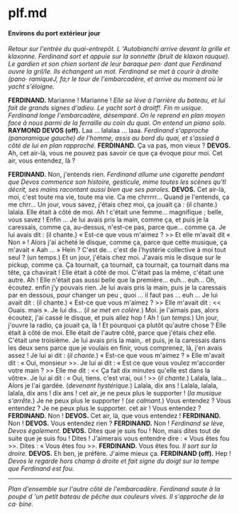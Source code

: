 # plf.md
#### Environs du port  extérieur jour

*Retour sur l'entrée du quai-entrepôt. L 'Autobianchi
arrive devant la grille et klaxonne. Ferdinand sort
et appuie sur la sonnette (bruit de klaxon rauque).
Le gardien et son chien sortent de leur baraque pen·
dant que Ferdinand ouvre la gril/le. Ils échangent
un mot. Ferdinand se met à courir à droite (pano·
ramiqueJ, fa;r le tour de l'embarcadère, et arrive au
moment où le yacht s'éloigne.*

**FERDINAND.** Marianne ! Marianne !
*Elle se lève à l'arrière du bateau, et lui fait de
grands signes d'adieu. Le yacht sort à droitf!. Fin
m usique. Ferdinand longe l'embarcadère, désemparé.
On le reprend en plan moyen face à nous parmi de
la ferraille au coin du quai. On entend un piano
solo.*
**RAYMOND DEVOS (off).** Laa ... lalalaa ... laaa.
  *Ferdinand s'approche (panoramique gauche) de l'homme, 
  assis au bord du quai, 
  et s'assied à côté de lui en plan rapproché.*
**FERDINAND.** Ça va pas, mon vieux ?
**DEVOS.** Ah, cet air-là, vous ne pouvez pas savoir ce que ça évoque pour moi. Cet air, vous entendez, là ?

**FERDINAND.** Non, j'entends rien.
  *Ferdinand allume une cigarette pendant que Devos commence son histoire, 
  gesticule, 
  mime toutes les scènes qu'tl décrit, 
  ses mains racontant aussi bien que ses paroles.*
**DEVOS.** Cet air-là, moi, c'est toute ma vie, toute ma vie. 
Ca me chrrrrr... 
Quand je l'entends, ça me chrr... Un jour, vous savez, j'étais chez moi, ça jouait ça : (il chante.) lalala. 
Elle était à côté de moi.
Ah ! c'était une femme... magnifique ; belle, vous savez !
Enfin ... Je lui avais pris la main, comme ça, et puis je la caressais, comme ça, au-dessus, n'est-ce pas, parce que... comme ça.
Je lui avais dit : (il chante.} « Est-ce que vous m'aimez ? >> 
Et elle m'avait dit « Non » !
Alors j'ai acheté le disque, comme ça, parce que cette musique, ça m'avait « Aah ... » Hein ?
C'est de... c'est de l'hystérie collective à moi tout seul ? (un temps.)
Et un jour, j'étais chez moi.
J'avais mis le disque sur le pickup, comme ça.
Ça tournait, ça tournait, ça tournait, ça tournait dans ma tête, ça chavirait !
Elle était à côté de moi.
C'était pas la même, c'était une autre.
Ah ! Elle n'était pas aussi belle que la première... euh... euh...
Oh, écoutez. enfin j'y pouvais rien.
Je lui avais pris la main, puis je la caressais par en dessous, pour changer un peu , quoi ...
il faut pas ... euh ...
Je lui avait dit : (il chante.) « Est-ce que vous m'aimez ? >>
Elle m'avait dit : << Ouais. mais ».
Je lui dis... (*il se met en colère.*)
Moi. je l'aimais pas, alors écoutez, j'ai cassé le disque, et puis allez hop ! Ah !
(*un temps.*) Un jour, j'ouvre la radio, ça jouait ça, là !
Et pourquoi ça plutôt qu'autre chose ?
Elle était à côté de moi.
Elle était de l'autre côté, parce que j'étais chez elle. 
C'était une troisième.
Je lui avais pris la main,. et puis, je la caressais dans les deux sens parce que je voulais en finir, vous comprenez, là, j'en avais assez !
Je lui ai dit : (*il chante.*) « Est-ce que vous m'aimez ? »
Elle m'avait dit : « Oui, monsieur >>. 
Je lui ai dit : « Est·ce que vous voulez m'accorder votre main ? >>
Elle me dit : << Ça fait dix minutes qu'elle est dans la vôtre».
Je lui ai dit : « Oui, tiens. c'est vrai, oui ! >>
(*il chante.*) Lalala, lala...
Alors je l'ai gardée.
(*devenant hystérique.*) Lalala, dix ans !
Lalala, lalala, lalala, dix ans ! dix ans !
cet air, je ne peux plus le supporter !
(*la musique s'arrête.*) Je ne peux plus le supporter !
(*se calmant.*) Vous entendez ?
Vous entendez ? Je ne peux plus le supporter. cet air !
Vous entendez ?
**FERDINAND.** Non !
**DEVOS.** Cet air, là, que vous entendez !
**FERDINAND.** Non !
**DEVOS.** Vous entendez rien ?
**FERDINAND.** Non !
*Ferdinand se lève, Devos également.*
**DEVOS.** Dites que je suis fou !
Non, mais dites tout de suite que je suis fou !
Dites ! J'aimerais vous entendre dire : « Vous êtes fou >>.
Dites : « Vous êtes fou >>.
**FERDINAND.** Vous êtes fou.
*Il sort sur la droire.*
**DEVOS.** Eh ben, je préfère. J'aime mieux ça.
**FERDINAND (off).** Hep !
*Devos le regarde hors champ à droite et fait signe du doigt sur la tempe que Ferdinand est fou.*

___
*Plan d'ensemble sur l'autre côté de l'embarcadère.
Ferdinand saute à la poupe d 'un petit bateau de
pêche aux couleurs vives. Il s'approche de la ca·
bine.*
